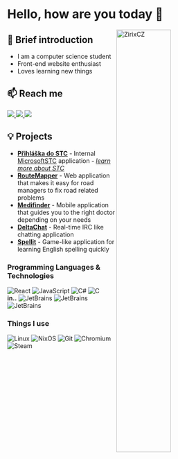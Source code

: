 <!--
steal, stole, stolen. https://github.com/krystofex/krystofex/edit/main/README.md
PS: Thanks!
-->

# Hello, how are you today :wave:

<a href="https://github.com/ZirixCZ"><img align="right" width="50%" src="https://github-readme-stats.vercel.app/api?username=ZirixCZ&show_icons=true&theme=dark&locale=en" alt="ZirixCZ" /></a>

## 🙋 Brief introduction
  - I am a computer science student
  - Front-end website enthusiast
  - Loves learning new things
## 📫 Reach me
  <a href="mailto:zirixcz@gmail.com">
  <img src="https://img.shields.io/badge/Gmail-D14836?style=for-the-badge&logo=gmail&logoColor=white"/>
  </a>
  <a href="https://www.linkedin.com/in/michal-vani%C5%A1-5290a6219/">
  <img src="https://img.shields.io/badge/LinkedIn-0077B5?style=for-the-badge&logo=linkedin&logoColor=white"/>
  </a>
  <a href="https://discord.com/users/378937948948791297">
  <img src="https://img.shields.io/badge/Discord-7289DA?style=for-the-badge&logo=discord&logoColor=white"/>
  </a>
  
## 💡 Projects 
- **[Přihláška do STC](https://prihlaska.studentstc.cz/)** - Internal [MicrosoftSTC](https://github.com/MicrosoftSTC) application - *[learn more about STC](https://www.microsoft.com/cs-cz/education/students/stc)*
- **[RouteMapper](https://github.com/ZirixCZ/RouteMapper)** - Web application that makes it easy for road managers to fix road related problems
- **[Medifinder](https://github.com/ZirixCZ/Medifinder)** - Mobile application that guides you to the right doctor depending on your needs
- **[DeltaChat](https://github.com/ZirixCZ/DeltaChat)** - Real-time IRC like chatting application
- **[Spellit](https://github.com/ZirixCZ/Spellit)** - Game-like application for learning English spelling quickly
  
### Programming Languages & Technologies
![React](https://img.shields.io/badge/React-20232A?style=for-the-badge&logo=react&logoColor=61DAFB)
![JavaScript](https://img.shields.io/badge/JavaScript-323330?style=for-the-badge&logo=javascript&logoColor=F7DF1E)
![C#](https://img.shields.io/badge/C%23-239120?style=for-the-badge&logo=c-sharp&logoColor=white)
![C](https://img.shields.io/badge/C-00599C?style=for-the-badge&logo=c&logoColor=white)     
**in..** ![JetBrains](http://img.shields.io/badge/-PHPStorm-181717?style=for-the-badge&logo=phpstorm&logoColor=white)
![JetBrains](https://img.shields.io/badge/Rider-000000?style=for-the-badge&logo=Rider&logoColor=white)
![JetBrains](https://img.shields.io/badge/CLion-000000?style=for-the-badge&logo=clion&logoColor=white)

### Things I use
![Linux](https://img.shields.io/badge/Linux-ffd600?style=for-the-badge&logo=linux&logoColor=black)
![NixOS](https://img.shields.io/badge/NixOS-5363bc?style=for-the-badge&logo=nixos&logoColor=white)
![Git](https://img.shields.io/badge/git-%23F05033.svg?style=for-the-badge&logo=git&logoColor=white)
![Chromium](https://img.shields.io/badge/Chromium-2a4ee4?style=for-the-badge&logo=googlechrome&logoColor=white)
![Steam](https://img.shields.io/badge/steam-0b1235.svg?style=for-the-badge&logo=steam&logoColor=white)
